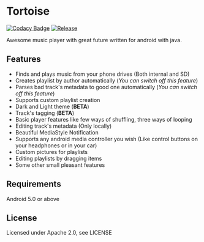 Tortoise
========

[![Codacy Badge](https://api.codacy.com/project/badge/Grade/a8b89073eb0a40f6b8cb43f6580db473)](https://www.codacy.com/manual/zelenyhleb/tortoise?utm_source=github.com&amp;utm_medium=referral&amp;utm_content=zelenyhleb/tortoise&amp;utm_campaign=Badge_Grade)
[![Release](https://img.shields.io/badge/Release-Latest%200.3.4-green.svg)](https://github.com/zelenyhleb/tortoise/releases/latest)

Awesome music player with great future written for android with java.

## Features

- Finds and plays music from your phone drives (Both internal and SD)
- Creates playlist by author automatically (*You can switch off this feature*)
- Parses bad track's metadata to good one automatically (*You can switch off this feature*)
- Supports custom playlist creation
- Dark and Light theme (**BETA**)
- Track's tagging (**BETA**)
- Basic player features like few ways of shuffling, three ways of looping
- Editing track's metadata (Only locally)
- Beautiful MediaStyle Notification
- Supports any android media controller you wish (Like control buttons on your headphones or in your car)
- Custom pictures for playlists
- Editing playlists by dragging items
- Some other small pleasant features

## Requirements

Android 5.0 or above

## License

Licensed under Apache 2.0, see LICENSE
